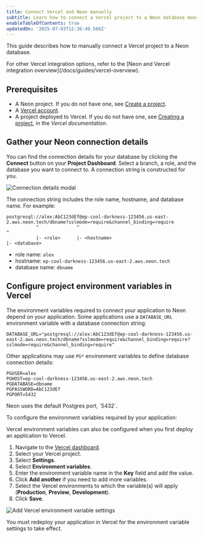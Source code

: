 ```yaml
---
title: Connect Vercel and Neon manually
subtitle: Learn how to connect a Vercel project to a Neon database manually
enableTableOfContents: true
updatedOn: '2025-07-03T12:36:49.566Z'
---
```


This guide describes how to manually connect a Vercel project to a Neon database.

<Admonition type="note">
For other Vercel integration options, refer to the [Neon and Vercel integration overview](/docs/guides/vercel-overview).
</Admonition>

## Prerequisites

- A Neon project. If you do not have one, see [Create a project](/docs/manage/projects#create-a-project).
- A [Vercel account](https://vercel.com).
- A project deployed to Vercel. If you do not have one, see [Creating a project](https://vercel.com/docs/concepts/projects/overview#creating-a-project), in the _Vercel documentation_.

## Gather your Neon connection details

You can find the connection details for your database by clicking the **Connect** button on your **Project Dashboard**. Select a branch, a role, and the database you want to connect to. A connection string is constructed for you.

![Connection details modal](/docs/connect/connection_details.png)

The connection string includes the role name, hostname, and database name. For example:

```text
postgresql://alex:AbC123dEf@ep-cool-darkness-123456.us-east-2.aws.neon.tech/dbname?sslmode=require&channel_binding=require
           ^              ^                                               ^
           |- <role>      |- <hostname>                                   |- <database>
```

- role name: `alex`
- hostname: `ep-cool-darkness-123456.us-east-2.aws.neon.tech`
- database name: `dbname`

## Configure project environment variables in Vercel

The environment variables required to connect your application to Neon depend on your application. Some applications use a `DATABASE_URL` environment variable with a database connection string:

```text
DATABASE_URL="postgresql://alex:AbC123dEf@ep-cool-darkness-123456.us-east-2.aws.neon.tech/dbname?sslmode=require&channel_binding=require?sslmode=require&channel_binding=require"
```

Other applications may use `PG*` environment variables to define database connection details:

```text
PGUSER=alex
PGHOST=ep-cool-darkness-123456.us-east-2.aws.neon.tech
PGDATABASE=dbname
PGPASSWORD=AbC123dEf
PGPORT=5432
```

<Admonition type="note">
Neon uses the default Postgres port, `5432`.
</Admonition>

To configure the environment variables required by your application:

<Admonition type="note">
Vercel environment variables can also be configured when you first deploy an application to Vercel.
</Admonition>

1. Navigate to the [Vercel dashboard](https://vercel.com/).
1. Select your Vercel project.
1. Select **Settings**.
1. Select **Environment variables**.
1. Enter the environment variable name in the **Key** field and add the value.
1. Click **Add another** if you need to add more variables.
1. Select the Vercel environments to which the variable(s) will apply (**Production**, **Preview**, **Development**).
1. Click **Save**.

![Add Vercel environment variable settings](/docs/guides/vercel_env_settings.png)

You must redeploy your application in Vercel for the environment variable settings to take effect.

<NeedHelp/>
